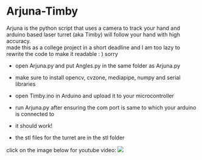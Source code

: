 # Arjuna-Timby  
Arjuna is the python script that uses a camera to track your hand and arduino based laser turret (aka Timby) will follow your hand with high accuracy.   
made this as a college project in a short deadline and I am too lazy to rewrite the code to make it readable : ) sorry 
- open Arjuna.py and put Angles.py in the same folder as Arjuna.py
- make sure to install opencv, cvzone, mediapipe, numpy and serial libraries
- open Timby.ino in Arduino and upload it to your microcontroller
- run Arjuna.py after ensuring the com port is same to which your arduino is connected to
- it should work!

- the stl files for the turret are in the stl folder

click on the image below for youtube video:
[![](https://img.youtube.com/vi/i2odaMNlr0s/maxresdefault.jpg)](https://www.youtube.com/watch?v=i2odaMNlr0s&ab_channel=DhruvWadhwa)
